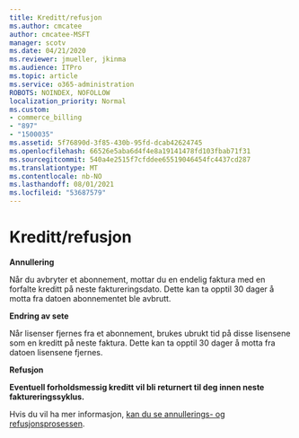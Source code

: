 ```yaml
---
title: Kreditt/refusjon
ms.author: cmcatee
author: cmcatee-MSFT
manager: scotv
ms.date: 04/21/2020
ms.reviewer: jmueller, jkinma
ms.audience: ITPro
ms.topic: article
ms.service: o365-administration
ROBOTS: NOINDEX, NOFOLLOW
localization_priority: Normal
ms.custom:
- commerce_billing
- "897"
- "1500035"
ms.assetid: 5f76890d-3f85-430b-95fd-dcab42624745
ms.openlocfilehash: 66526e5aba6d4f4e8a19141478fd103fbab71f31
ms.sourcegitcommit: 540a4e2515f7cfddee65519046454fc4437cd287
ms.translationtype: MT
ms.contentlocale: nb-NO
ms.lasthandoff: 08/01/2021
ms.locfileid: "53687579"
---
```

# <a name="creditrefund"></a>Kreditt/refusjon

**Annullering**
  
Når du avbryter et abonnement, mottar du en endelig faktura med en forfalte kreditt på neste faktureringsdato. Dette kan ta opptil 30 dager å motta fra datoen abonnementet ble avbrutt.
  
**Endring av sete**
  
Når lisenser fjernes fra et abonnement, brukes ubrukt tid på disse lisensene som en kreditt på neste faktura. Dette kan ta opptil 30 dager å motta fra datoen lisensene fjernes.

**Refusjon**

**Eventuell forholdsmessig kreditt vil bli returnert til deg innen neste faktureringssyklus.**

Hvis du vil ha mer informasjon, [kan du se annullerings- og refusjonsprosessen](/microsoft-365/commerce/subscriptions/cancel-your-subscription). 
